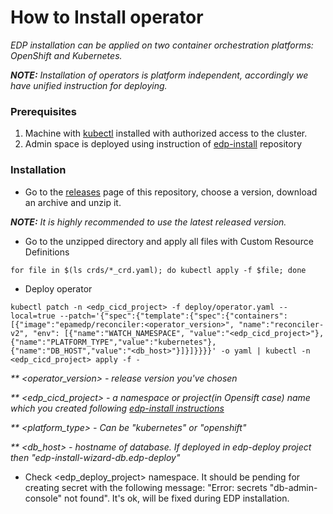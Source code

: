 # How to Install operator

_EDP installation can be applied on two container orchestration platforms: OpenShift and Kubernetes._

_**NOTE:** Installation of operators is platform independent, accordingly we have unified instruction for deploying._


### Prerequisites
1. Machine with [kubectl](https://kubernetes.io/docs/tasks/tools/install-kubectl/) installed with authorized access to the cluster.
2. Admin space is deployed using instruction of [edp-install](https://github.com/epmd-edp/edp-install#admin-space) repository

### Installation
* Go to the [releases](https://github.com/epmd-edp/reconciler/releases) page of this repository, choose a version, download an archive and unzip it.

_**NOTE:** It is highly recommended to use the latest released version._

* Go to the unzipped directory and apply all files with Custom Resource Definitions

`for file in $(ls crds/*_crd.yaml); do kubectl apply -f $file; done`

* Deploy operator

`kubectl patch -n <edp_cicd_project> -f deploy/operator.yaml --local=true --patch='{"spec":{"template":{"spec":{"containers":[{"image":"epamedp/reconciler:<operator_version>", "name":"reconciler-v2", "env": [{"name":"WATCH_NAMESPACE", "value":"<edp_cicd_project>"}, {"name":"PLATFORM_TYPE","value":"kubernetes"}, {"name":"DB_HOST","value":"<db_host>"}]}]}}}}' -o yaml | kubectl -n <edp_cicd_project> apply -f -`

_** <operator_version> - release version you've chosen_

_** <edp_cicd_project> - a namespace or project(in Opensift case) name which you created following [edp-install instructions](https://github.com/epmd-edp/edp-install#install-edp)_

_** <platform_type> - Can be "kubernetes" or "openshift"_

_** <db_host> - hostname of database. If deployed in edp-deploy project then "edp-install-wizard-db.edp-deploy"_

* Check <edp_deploy_project> namespace. It should be pending for creating secret with the following message: "Error: secrets "db-admin-console" not found". It's ok, will be fixed during EDP installation.